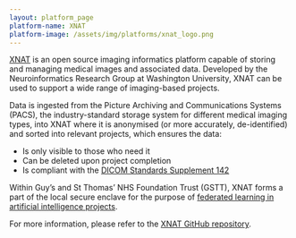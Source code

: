 ```yaml
---
layout: platform_page
platform-name: XNAT
platform-image: /assets/img/platforms/xnat_logo.png
---
```


[XNAT](https://xnat.org/) is an open source imaging informatics platform capable of storing and managing medical images and associated data. Developed by the Neuroinformatics Research Group at Washington University, XNAT can be used to support a wide range of imaging-based projects.

Data is ingested from the Picture Archiving and Communications Systems (PACS), the industry-standard storage system for different medical imaging types, into XNAT where it is anonymised (or more accurately, de-identified) and sorted into relevant projects, which ensures the data:

- Is only visible to those who need it
- Can be deleted upon project completion
- Is compliant with the [DICOM Standards Supplement 142](https://www.dicomstandard.org/News-dir/ftsup/docs/sups/sup142.pdf)

Within Guy’s and St Thomas’ NHS Foundation Trust (GSTT), XNAT forms a part of the local secure enclave for the purpose of [federated learning in artificial intelligence projects](../platforms/flip.html).

For more information, please refer to the [XNAT GitHub repository](https://github.com/GSTT-CSC/XNAT).
